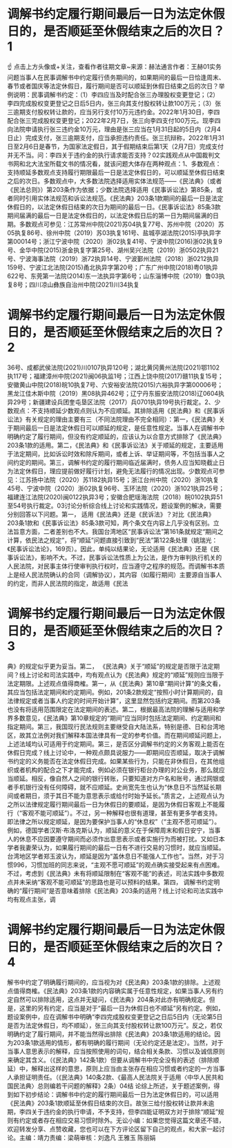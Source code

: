 # 调解书约定履行期间最后一日为法定休假日的，是否顺延至休假结束之后的次日？1

☝ 点击上方头像或+关注，查看作者往期文章~来源：赫法通言作者：王赫01实务问题当事人在民事调解书中约定履行债务期间的，如果期间的最后一日恰逢周末、春节或者国庆等法定休假日，履行期间是否可以顺延到休假日结束之后的次日？举例说明：民事调解书约定：（1）李四应当及时配合张三办理股权变更登记；（2）李四完成股权变更登记之日后5日内，张三向其支付股权转让款100万元；（3）张三逾期支付股权转让款的，应当另行支付10万元违约金。2022年1月30日，李四配合张三完成股权变更登记；2022年2月7日，张三向李四支付100万元。现李四向法院申请执行张三违约金10万元，理由是张三应当在1月31日起的5日内（2月4日止）完成支付，张三逾期支付，应当承担违约责任。张三抗辩称，2022年1月31日至2月6日是春节，为国家法定假日，其于假期结束后第1天（2月7日）完成支付并无不当。问：李四关于违约金的执行请求能否支持？02实践观点从中国裁判文书网和北大法宝所载文书的情况看，就该问题大体存在两种观点：1、多数观点：支持顺延多数观点支持履行期限最后一日是法定休假日的，可以顺延至休假日结束之后的次日。多数观点中，大多数法院选择适用实体法规范——《民法典》（或者《民法总则》）第203条作为依据；少数法院选择适用《民事诉讼法》第85条，或者同时引用实体法规范和诉讼法规范。《民法典》203条1款期间的最后一日是法定休假日的，以法定休假日结束的次日为期间的最后一日。《民事诉讼法》85条3款期间届满的最后一日是法定休假日的，以法定休假日后的第一日为期间届满的日期。多数观点可参见：江苏常州中院(2021)苏04执复77号、苏州中院（2020）苏05执复86号、徐州中院（2019）苏03执复161号、盐城亭湖法院(2015)亭执异字第00014号；浙江宁波中院（2020）浙02执复41号、宁波中院(2016)浙02执复9号、金华中院(2015)浙金执复字第25号、湖州吴兴法院（2019）浙0502执异21号、宁波海事法院（2019）浙72执异14号、宁波鄞州法院（2018）浙0212执异159号、宁波江北法院(2015)甬北执异字第20号；广东广州中院(2018)粤01执异622号、东莞第一法院(2014)东一法执异字第6号；山东淄博中院（2019）鲁03执复8号；四川凉山彝族自治州中院(2021)川34执复

# 调解书约定履行期间最后一日为法定休假日的，是否顺延至休假结束之后的次日？2

36号、成都武侯法院(2021)川0107执异120号；湖北黄冈黄州法院(2021)鄂1102执117号；福建漳州中院(2021)闽06执监1号；江西上饶中院(2017)赣11执复15号；安徽黄山中院(2018)皖10执复7号、六安裕安法院(2015)六裕执异字第00006号；黑龙江佳木斯中院（2019）黑08执异462号；辽宁丹东振安法院(2018)辽0604执异29号；新疆建设兵团奎屯垦区法院（2017）兵0701执异19号执行裁定。2、少数观点：不支持顺延少数观点则认为不应顺延。其排除适用《民法典》和《民事诉讼法》有关规定的理由主要有三（不同法院理由不完全相同）：第一，《民法典》关于期间最后一日是法定休假日可以顺延的规定，是任意性规定。当事人在调解书中明确约定了履行期间，但没有约定顺延的，应该认为以合意方式排除了《民法典》203条1款的适用。第二，《民法典》和《民事诉讼法》关于顺延的规定，主要适用于法定期间，比如诉讼时效和除斥期间，或者上诉、举证期间等，不包括当事人之间约定的期间。第三，调解书约定的履行期间临近届满时，债务人应当知晓截止日为法定休假日，理应提前做好履行计划，避免无法履行的情况出现。少数观点可参见：江苏扬中法院（2020）苏1182执异15号；浙江台州中院（2020）浙10执复45号、宁波中院（2020）浙02执复96号、玉环法院（2020）浙1021执异25号；福建连江法院(2020)闽0122执异3号；安徽合肥瑶海法院（2018）皖0102执异51至54号执行裁定。03讨论分析综合线上讨论和实践情况，题设案例的解决，需要分别回答以下问题。第一， 适用《民法典》还是《民诉法》？对比《民法典》203条1款和《民事诉讼法》85条3款可知，两个条文在内容上几乎没有区别。立法旨意方面，二者差别也不大。我国台湾地区“民事诉讼法”第161条就规定“期间之计算，依民法之规定”，将“顺延”问题直接引致到“民法”第122条处理（姚瑞光：《民事诉讼法论》，169页）。因此，单纯以结果论，无论适用《民法典》还是《民事诉讼法》，影响不大。不过，民事诉讼法性质上为公法，是作为审判执行机关的人民法院，对民事主体行使审判执行权时，应当遵守之程序的规范。而调解书本质上是经人民法院确认的合同（调解协议），其内容（如履行期间）主要源自当事人的约定，而非人民法院的指定，故适用《民法

# 调解书约定履行期间最后一日为法定休假日的，是否顺延至休假结束之后的次日？3

典》的规定似乎更为妥当。第二， 《民法典》关于“顺延”的规定是否限于法定期间？线上讨论和司法实践中，均有观点认为《民法典》规定的“顺延”规则应当限于法定期限。上述观点值得商榷。第一，从《民法典》第10章“期间计算”的条文看，其应当包括法定期间和约定期间。例如，201条2款规定“按照小时计算期间的，自法律规定或者当事人约定的时间开始计算”，这里显然包括约定期间。而第203条也没有将适用范围限定在法定期间的表述。第二，根据最高法院的理解与适用和学界多数意见，《民法典》第10章规定的“期间”应当同时包括法定期间、约定期间和指定期间。第三，我国现行民法规则主要继受自大陆法系，特别是德、日和台湾地区，故其立法例对我们解释本国法律具有一定的参考价值。而在期间顺延问题上，上述法域均认可适用于约定期间。第三，是否区分调解书约定的义务客观上能否在休假日完成？线上讨论中，一种观点颇具说服力——即期间应否顺延，取决于调解书约定的义务能否在法定休假日完成。如果某些行为，只能在非休假日，在其他组织或者机构的配合之下才能完成，例如必须在银行柜台办理的对公业务，那么就应当顺延。相反，像自然人之间的银行转账，只要知道对方户名和账号，通过网银或者手机银行没有任何障碍，就不应顺延。史尚宽先生也认为“休息日不当然延长期间或者期日，须于其日不能为意思表示或给付时始予延长。”质言之，上述观点认为之所以法律规定履行期间最后一日为休假日的要顺延，是因为休假日客观上不能履行（“客观不能可顺延”）。不过，另一种解释也很有道理，甚至有更多学者支持。即法律之所以规定顺延，是因为要保护当事人的“休息权”（“主观不愿可顺延”）。例如，德国学者汉斯·布洛克斯认为，顺延的意义在于保障周末和假日安宁，当事人的休息不应因要遵守期间而必须作出意思表示或者实施行为而被打扰。又如日本学者我妻荣认为，如果履行期间的最后一日有不进行交易的习惯时，就应当顺延。台湾地区学者郑玉波认为，顺延是因为“盖休息日不能强人工作也”。当然，对于习惯996，习惯加班的同志来说，“主观不愿可顺延”的观点确实接受起来有点困难。不过，考虑到《民法典》未有将顺延限制在“客观不能”的表述，司法实践中多数观点并未采纳“客观不能可顺延”的思路也是可以预料的结果。第四， 调解书约定明确的“履行期间”是否意味着排除《民法典》203条的适用？线上讨论和司法实践中均有观点主张，调

# 调解书约定履行期间最后一日为法定休假日的，是否顺延至休假结束之后的次日？4

解书中约定了明确履行期间的，应当视为对《民法典》203条1款的排除。上述观点值得商榷。《民法典》203条1款的内容确实属于任意性规定，如果当事人另有约定自然可以排除适用，这点并无疑问，《民法典》204条对此亦有明确规定。但是，这里的另有约定，应当是对于“最后一日为休假日也不顺延”另有约定。例如，题设案例中，应在调解书中明确“李四完成股权变更登记之日后5日内（无论第5日是否为法定休假日，均不顺延），张三向其支付股权转让款100万元”。反之，若仅明确约定了履行期间，并不能当然得出排除《民法典》203条1款适用的结论。因为203条1款适用的情形，都有明确的履行期间（无论约定还是法定）。当然，对于当事人意思表示的解释，应当按照使用的词句，结合相关条款、习惯以及诚信原则来确定其含义。（《民法典》142条1款）但要从调解书中完全没有的表述（排除顺延）中，解释出这样的意思，原则上应当由主张存在相应习惯或者约定的一方当事人承担证明责任。（《民法典》140条2款、《最高人民法院关于适用〈中华人民共和国民法典〉总则编若干问题的解释》2条）04结 论综上所述，关于题述案例，得到如下初步结论：调解书中约定的履行期间最后一日为法定休假日的，可以适用《民法典》203条1款顺延至休假日结束的次日。故张三给付股权转让款并未逾期，李四关于违约金的执行申请，不予支持，但李四能证明双方对于排除“顺延”规则有约定或者存在相应交易习惯时除外。无讼小编：如果您觉得这篇文章还不错，欢迎转发分享、点赞收藏，您也可以在下方评论区留下自己的观点，和大家一起讨论。主编：靖力责编：梁萌审核：刘逸凡 王雅玉 陈丽娟

